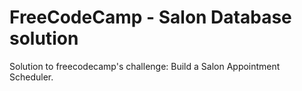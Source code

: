 # FreeCodeCamp - Salon Database solution

Solution to freecodecamp's challenge: Build a Salon Appointment Scheduler.